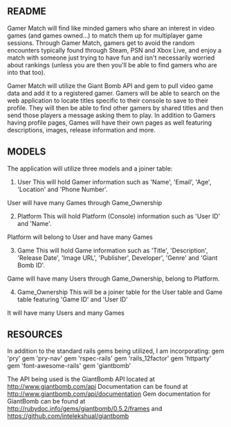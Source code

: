 README
-

Gamer Match will find like minded gamers who share an interest in video games (and games owned...) to match them up for multiplayer game sessions. Through Gamer Match, gamers get to avoid the random encounters typically found through Steam, PSN and Xbox Live, and enjoy a match with someone just trying to have fun and isn't necessarily worried about rankings (unless you are then you'll be able to find gamers who are into that too).

Gamer Match will utilize the Giant Bomb API and gem to pull video game data and add it to a registered gamer. Gamers will be able to search on the web application to locate titles specific to their console to save to their profile. They will then be able to find other gamers by shared titles and then send those players a message asking them to play. In addition to Gamers having profile pages, Games will have their own pages as well featuring descriptions, images, release information and more.

MODELS
-

The application will utilize three models and a joiner table:

1. User
This will hold Gamer information such as 'Name', 'Email', 'Age', 'Location' and 'Phone Number'.

User will have many Games through Game_Ownership

2. Platform
This will hold Platform (Console) information such as 'User ID' and 'Name'.

Platform will belong to User and have many Games

3. Game
This will hold Game information such as 'Title', 'Description', 'Release Date', 'Image URL', 'Publisher', Developer', 'Genre' and 'Giant Bomb ID'.

Game will have many Users through Game_Ownership, belong to Platform.

4. Game_Ownership
This will be a joiner table for the User table and Game table featuring 'Game ID' and 'User ID'

It will have many Users and many Games

RESOURCES
-

In addition to the standard rails gems being utilized, I am incorporating:
gem 'pry'
gem 'pry-nav'
gem 'rspec-rails'
gem 'rails_12factor'
gem 'httparty'
gem 'font-awesome-rails'
gem 'giantbomb'

The API being used is the GiantBomb API located at http://www.giantbomb.com/api
Documentation can be found at http://www.giantbomb.com/api/documentation
Gem documentation for GiantBomb can be found at http://rubydoc.info/gems/giantbomb/0.5.2/frames and https://github.com/intelekshual/giantbomb
